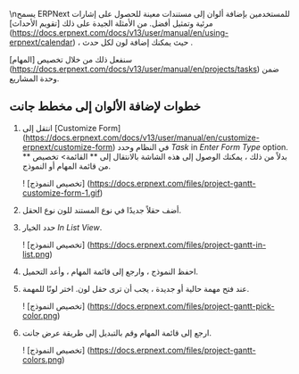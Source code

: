 \nيسمح ERPNext للمستخدمين بإضافة ألوان إلى مستندات معينة للحصول على إشارات مرئية وتمثيل أفضل. من الأمثلة الجيدة على ذلك [تقويم الأحداث] (https://docs.erpnext.com/docs/v13/user/manual/en/using-erpnext/calendar) ، حيث يمكنك إضافة لون لكل حدث .

سنفعل ذلك من خلال تخصيص [المهام] (https://docs.erpnext.com/docs/v13/user/manual/en/projects/tasks) ضمن وحدة المشاريع.

## خطوات لإضافة الألوان إلى مخطط جانت

1. انتقل إلى [Customize Form] (https://docs.erpnext.com/docs/v13/user/manual/en/customize-erpnext/customize-form) في النظام وحدد _Task_ in _Enter Form Type_ option. بدلاً من ذلك ، يمكنك الوصول إلى هذه الشاشة بالانتقال إلى ** القائمة> تخصيص ** من قائمة المهام أو النموذج.
    
    ! [تخصيص النموذج] (https://docs.erpnext.com/files/project-gantt-customize-form-1.gif)
    
2. أضف حقلاً جديدًا في نوع المستند للون نوع الحقل.
    
3. حدد الخيار _In List View_.
    
    ! [تخصيص النموذج] (https://docs.erpnext.com/files/project-gantt-in-list.png)
    
4. احفظ النموذج ، وارجع إلى قائمة المهام ، وأعد التحميل.
    
5. عند فتح مهمة حالية أو جديدة ، يجب أن ترى حقل لون. اختر لونًا للمهمة.
    
    ! [تخصيص النموذج] (https://docs.erpnext.com/files/project-gantt-pick-color.png)
    
6. ارجع إلى قائمة المهام وقم بالتبديل إلى طريقة عرض جانت.
    
    ! [تخصيص النموذج] (https://docs.erpnext.com/files/project-gantt-colors.png)